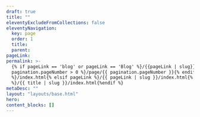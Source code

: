 ```yaml
---
draft: true
title: ""
eleventyExcludeFromCollections: false
eleventyNavigation:
  key: page
  order: 1
  title:
  parent:
pageLink: 
permalink: >-
  {% if pageLink == 'blog' or pageLink == 'Blog' %}/{{pageLink | slug}}{% if
  pagination.pageNumber > 0 %}/page/{{ pagination.pageNumber }}{% endif
  %}/index.html{% elsif pageLink %}/{{ pageLink | slug }}/index.html{% else
  %}/{{ title | slug }}/index.html{%endif %}
metaDesc: ""
layout: "layouts/base.html"
hero:
content_blocks: []
---
```

